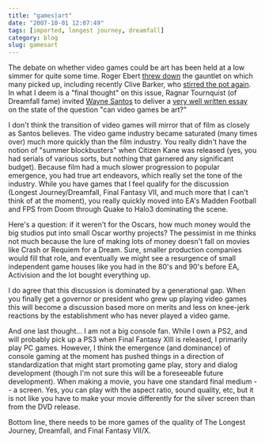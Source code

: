```yaml
---
title: "games|art"
date: "2007-10-01 12:07:49"
tags: [imported, longest journey, dreamfall]
category: blog
slug: gamesart
---
```


The debate on whether video games could be art has been held at a low simmer for quite some time. Roger Ebert <a href="http://rogerebert.suntimes.com/apps/pbcs.dll/section?category=ANSWERMAN&date=20051127">threw down</a> the gauntlet on which many picked up, including recently Clive Barker, who <a href="http://rogerebert.suntimes.com/apps/pbcs.dll/article?AID=/20070721/COMMENTARY/70721001">stirred the pot again</a>. In what I deem is a "final thought" on this issue, Ragnar Tournquist (of Dreamfall fame) invited <a href="http://www.waynesantos.com/">Wayne Santos</a> to deliver a <a href="http://ragnartornquist.com/?p=380">very well written essay</a> on the state of the question "can video games be art?"

I don't think the transition of video games will mirror that of film as closely as Santos believes. The video game industry became saturated (many times over) much more quickly than the film industry. You really didn't have the notion of "summer blockbusters" when Citizen Kane was released (yes, you had serials of various sorts, but nothing that garnered any significant budget). Because film had a much slower progression to popular emergence, you had true art endeavors, which really set the tone of the industry. While you have games that I feel qualify for the discussion (Longest Journey/Dreamfall, Final Fantasy VII, and much more that I can't think of at the moment), you really quickly moved into EA's Madden Football and FPS from Doom through Quake to Halo3 dominating the scene.

Here's a question: if it weren't for the Oscars, how much money would the big studios put into small Oscar worthy projects? The pessimist in me thinks not much because the lure of making lots of money doesn't fall on movies like Crash or Requiem for a Dream. Sure, smaller production companies would fill that role, and eventually we might see a resurgence of small independent game houses like you had in the 80's and 90's before EA, Activision and the lot bought everything up.

I do agree that this discussion is dominated by a generational gap. When you finally get a governor or president who grew up playing video games this will become a discussion based more on merits and less on knee-jerk reactions by the establishment who has never played a video game.

And one last thought... I am not a big console fan. While I own a PS2, and will probably pick up a PS3 when Final Fantasy XIII is released, I primarily play PC games. However, I think the emergence (and dominance) of console gaming at the moment has pushed things in a direction of standardization that might start promoting game play, story and dialog development (though I'm not sure this will be a foreseeable future development). When making a movie, you have one standard final medium -- a screen. Yes, you can play with the aspect ratio, sound quality, etc, but it is not like you have to make your movie differently for the silver screen than from the DVD release.

Bottom line, there needs to be more games of the quality of The Longest Journey, Dreamfall, and Final Fantasy VII/X.
